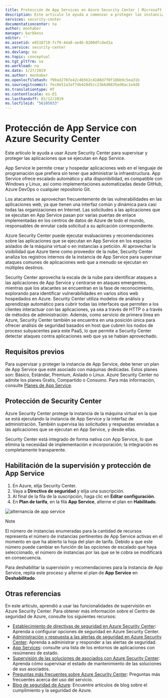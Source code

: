 ```yaml
---
title: Protección de App Services en Azure Security Center | Microsoft Docs
description: Este artículo le ayuda a comenzar a proteger las instancias de App Services en Azure Security Center.
services: security-center
documentationcenter: na
author: monhaber
manager: barbkess
editor: ''
ms.assetid: e8518710-fcf9-44a8-ae4b-8200dfcded1a
ms.service: security-center
ms.devlang: na
ms.topic: conceptual
ms.tgt_pltfrm: na
ms.workload: na
ms.date: 1/27/2019
ms.author: monhaber
ms.openlocfilehash: f90ad2707e42c4b5b2c4188d7f0f18bb9c5ea31b
ms.sourcegitcommit: fec0e51a3af74b428d5cc23b6d0835ed0ac1e4d8
ms.translationtype: HT
ms.contentlocale: es-ES
ms.lasthandoff: 02/12/2019
ms.locfileid: "56105033"
---
```

# <a name="protect-app-service-with-azure-security-center"></a>Protección de App Service con Azure Security Center
Este artículo le ayuda a usar Azure Security Center para supervisar y proteger las aplicaciones que se ejecutan en App Service.

App Service le permite crear y hospedar aplicaciones web en el lenguaje de programación que prefiera sin tener que administrar la infraestructura. App Service ofrece escalado automático y alta disponibilidad, es compatible con Windows y Linux, así como implementaciones automatizadas desde GitHub, Azure DevOps o cualquier repositorio Git. 

Los atacantes se aprovechan frecuentemente de las vulnerabilidades en las aplicaciones web, ya que tienen una interfaz común y dinámica para casi todas las organizaciones en Internet. Las solicitudes a las aplicaciones que se ejecutan en App Service pasan por varias puertas de enlace implementadas en los centros de datos de Azure de todo el mundo, responsables de enrutar cada solicitud a su aplicación correspondiente. 

Azure Security Center puede ejecutar evaluaciones y recomendaciones sobre las aplicaciones que se ejecutan en App Service en los espacios aislados de la máquina virtual o en instancias a petición. Al aprovechar la visibilidad que Azure tiene como proveedor de la nube, Security Center analiza los registros internos de la instancia de App Service para supervisar ataques comunes de aplicaciones web que a menudo se ejecutan en múltiples destinos.

Security Center aprovecha la escala de la nube para identificar ataques a las aplicaciones de App Service y centrarse en ataques emergentes, mientras que los atacantes se encuentran en la fase de reconocimiento, explorando para identificar vulnerabilidades en varios sitios web hospedados en Azure. Security Center utiliza modelos de análisis y aprendizaje automático para cubrir todas las interfaces que permiten a los clientes interactuar con las aplicaciones, ya sea a través de HTTP o a través de métodos de administración. Además, como servicio de primera línea en Azure, Security Center también se encuentra en una posición única para ofrecer análisis de seguridad basados en host que cubren los nodos de proceso subyacentes para este PaaS, lo que permite a Security Center detectar ataques contra aplicaciones web que ya se habían aprovechado.

## <a name="prerequisites"></a>Requisitos previos

Para supervisar y proteger la instancia de App Service, debe tener un plan de App Service que esté asociado con máquinas dedicadas. Estos planes son: Básico, Estándar, Premium, Aislado o Linux. Azure Security Center no admite los planes Gratis, Compartido o Consumo. Para más información, consulte [Planes de App Service](https://azure.microsoft.com/pricing/details/app-service/plans/).

## <a name="security-center-protection"></a>Protección de Security Center

Azure Security Center protege la instancia de la máquina virtual en la que se está ejecutando la instancia de App Service y la interfaz de administración. También supervisa las solicitudes y respuestas enviadas a las aplicaciones que se ejecutan en App Service, y desde ellas.

Security Center está integrado de forma nativa con App Service, lo que elimina la necesidad de implementación e incorporación; la integración es completamente transparente.



## <a name="enabling-monitoring-and-protection-of-app-service"></a>Habilitación de la supervisión y protección de App Service

1. En Azure, elija Security Center.
2. Vaya a **Directiva de seguridad** y elija una suscripción.
3. Al final de la fila de la suscripción, haga clic en **Editar configuración**.
4. En **Plan de tarifa**, en la fila **App Service**, alterne el plan en **Habilitado**.

![alternancia de app service](./media/security-center-app-services/app-services-toggle.png)

>[!NOTE]
> El número de instancias enumeradas para la cantidad de recursos representa el número de instancias pertinentes de App Service activas en el momento en que ha abierto la hoja del plan de tarifa. Debido a que este número puede cambiar en función de las opciones de escalado que haya seleccionado, el número de instancias por las que se le cobra se modificará en consecuencia.

Para deshabilitar la supervisión y recomendaciones para la instancia de App Service, repita este proceso y alterne el plan de **App Service** en **Deshabilitado**.



## <a name="see-also"></a>Otras referencias
En este artículo, aprendió a usar las funcionalidades de supervisión en Azure Security Center. Para obtener más información sobre el Centro de seguridad de Azure, consulte los siguientes recursos:

* [Establecimiento de directivas de seguridad en Azure Security Center](tutorial-security-policy.md): Aprenda a configurar opciones de seguridad en Azure Security Center.
* [Administración y respuesta a las alertas de seguridad en Azure Security Center](security-center-managing-and-responding-alerts.md): Aprenda a administrar y responder a las alertas de seguridad.
* [App Services](security-center-virtual-machine-protection.md#app-services):  consulte una lista de los entornos de aplicaciones con resúmenes de estado.
* [Supervisión de las soluciones de asociados con Azure Security Center](security-center-partner-solutions.md): Aprenda cómo supervisar el estado de mantenimiento de las soluciones de sus asociados.
* [Preguntas más frecuentes sobre Azure Security Center](security-center-faq.md): Preguntas más frecuentes acerca del uso del servicio.
* [Blog de seguridad de Azure](http://blogs.msdn.com/b/azuresecurity/): Encuentre artículos de blog sobre el cumplimiento y la seguridad de Azure.
